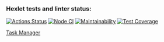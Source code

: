 ### Hexlet tests and linter status:
[![Actions Status](https://github.com/elizablok/backend-project-lvl4/workflows/hexlet-check/badge.svg)](https://github.com/elizablok/backend-project-lvl4/actions)
[![Node CI](https://github.com/elizablok/backend-project-lvl4/actions/workflows/node-ci.yml/badge.svg)](https://github.com/elizablok/backend-project-lvl4/actions/workflows/node-ci.yml)
[![Maintainability](https://api.codeclimate.com/v1/badges/93217bb67f66e729cabe/maintainability)](https://codeclimate.com/github/elizablok/backend-project-lvl4/maintainability)
[![Test Coverage](https://api.codeclimate.com/v1/badges/93217bb67f66e729cabe/test_coverage)](https://codeclimate.com/github/elizablok/backend-project-lvl4/test_coverage)

[Task Manager](https://this-is-task-manager.herokuapp.com/)